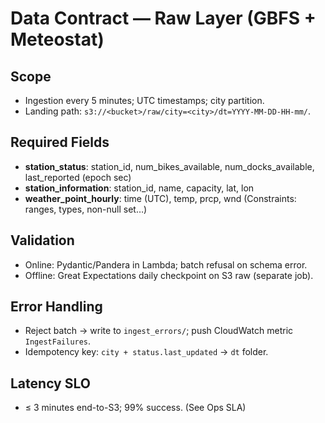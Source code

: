 # Data Contract — Raw Layer (GBFS + Meteostat)

## Scope
- Ingestion every 5 minutes; UTC timestamps; city partition.
- Landing path: `s3://<bucket>/raw/city=<city>/dt=YYYY-MM-DD-HH-mm/`.

## Required Fields
- **station_status**: station_id, num_bikes_available, num_docks_available, last_reported (epoch sec)
- **station_information**: station_id, name, capacity, lat, lon
- **weather_point_hourly**: time (UTC), temp, prcp, wnd
(Constraints: ranges, types, non-null set…)

## Validation
- Online: Pydantic/Pandera in Lambda; batch refusal on schema error.
- Offline: Great Expectations daily checkpoint on S3 raw (separate job).

## Error Handling
- Reject batch → write to `ingest_errors/`; push CloudWatch metric `IngestFailures`.
- Idempotency key: `city + status.last_updated` → `dt` folder.

## Latency SLO
- ≤ 3 minutes end-to-S3; 99% success. (See Ops SLA)
